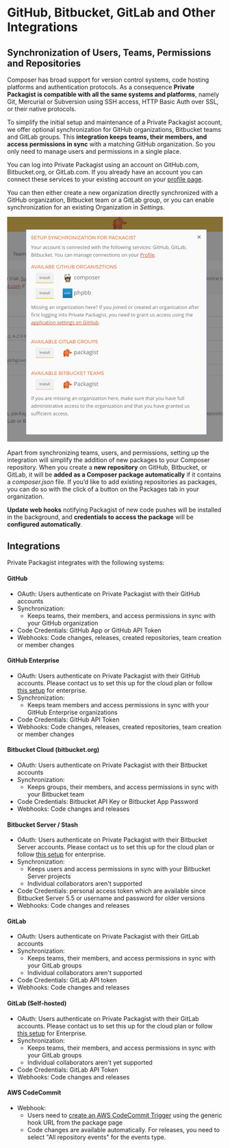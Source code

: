 # GitHub, Bitbucket, GitLab and Other Integrations
## Synchronization of Users, Teams, Permissions and Repositories

Composer has broad support for version control systems, code hosting platforms and authentication protocols. As a consequence **Private Packagist is compatible with all the same systems and platforms**, namely Git, Mercurial or Subversion using SSH access, HTTP Basic Auth over SSL, or their native protocols.

To simplify the initial setup and maintenance of a Private Packagist account, we offer optional synchronization for GitHub organizations, Bitbucket teams and GitLab groups. This **integration keeps teams, their members, and access permissions in sync** with a matching GitHub organization. So you only need to manage users and permissions in a single place.

You can log into Private Packagist using an account on GitHub.com, Bitbucket.org, or GitLab.com. If you already have an account you can connect these services to your existing account on your [profile page](https://packagist.com/profile).

You can then either create a new organization directly synchronized with a GitHub organization, Bitbucket team or a GitLab group, or you can enable synchronization for an existing Organization in _Settings_.

![Synchronization](/Resources/public/img/docs/features/Sync-20170306.png)

Apart from synchronizing teams, users, and permissions, setting up the integration will simplify the addition of new packages to your Composer repository. When you create a **new repository** on GitHub, Bitbucket, or GitLab, it will be **added as a Composer package automatically** if it contains a _composer.json_ file. If you’d like to add existing repositories as packages, you can do so with the click of a button on the Packages tab in your organization.

**Update web hooks** notifying Packagist of new code pushes will be installed in the background, and **credentials to access the package** will be **configured automatically**.

## Integrations

Private Packagist integrates with the following systems:

#### GitHub
* OAuth: Users authenticate on Private Packagist with their GitHub accounts
* Synchronization:
    * Keeps teams, their members, and access permissions in sync with your GitHub organization
* Code Credentials: GitHub App or GitHub API Token
* Webhooks: Code changes, releases, created repositories, team creation or member changes

#### GitHub Enterprise
* OAuth: Users authenticate on Private Packagist with their GitHub accounts. Please contact us to set this up for the cloud plan or follow [this setup](../docs/enterprise/github-integration-setup.md) for enterprise.
* Synchronization:
    * Keeps team members and access permissions in sync with your GitHub Enterprise organizations
* Code Credentials: GitHub API Token
* Webhooks: Code changes, releases, created repositories, team creation or member changes

#### Bitbucket Cloud (bitbucket.org)
* OAuth: Users authenticate on Private Packagist with their Bitbucket accounts
* Synchronization:
    * Keeps groups, their members, and access permissions in sync with your Bitbucket team
* Code Credentials: Bitbucket API Key or Bitbucket App Password
* Webhooks: Code changes and releases

#### Bitbucket Server / Stash
* OAuth: Users authenticate on Private Packagist with their Bitbucket Server accounts. Please contact us to set this up for the cloud plan or follow [this setup](../docs/enterprise/bitbucket-server-integration-setup.md) for enterprise.
* Synchronization:
    * Keeps users and access permissions in sync with your Bitbucket Server projects
    * Individual collaborators aren't supported
* Code Credentials: personal access token which are available since Bitbucket Server 5.5 or username and password for older versions
* Webhooks: Code changes and releases

#### GitLab
* OAuth: Users authenticate on Private Packagist with their GitLab accounts
* Synchronization:
    * Keeps teams, their members, and access permissions in sync with your GitLab groups
    * Individual collaborators aren't supported
* Code Credentials: GitLab API token
* Webhooks: Code changes and releases

#### GitLab (Self-hosted)
* OAuth: Users authenticate on Private Packagist with their GitLab accounts. Please contact us to set this up for the cloud plan or follow [this setup](../docs/enterprise/gitlab-integration-setup.md) for Enterprise.
* Synchronization:
    * Keeps teams, their members, and access permissions in sync with your GitLab groups
    * Individual collaborators aren't yet supported
* Code Credentials: GitLab API Token
* Webhooks: Code changes and releases

#### AWS CodeCommit
* Webhook:
    * Users need to [create an AWS CodeCommit Trigger](https://docs.aws.amazon.com/codecommit/latest/userguide/how-to-notify-sns.html) using the generic hook URL from the package page
    * Code changes are available automatically. For releases, you need to select "All repository events" for the events type. 

